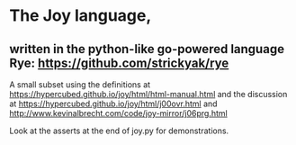# The Joy language,

## written in the python-like go-powered language Rye: https://github.com/strickyak/rye

A small subset using the definitions at
https://hypercubed.github.io/joy/html/html-manual.html
and the discussion at
https://hypercubed.github.io/joy/html/j00ovr.html
and
http://www.kevinalbrecht.com/code/joy-mirror/j06prg.html

Look at the asserts at the end of joy.py for demonstrations.
